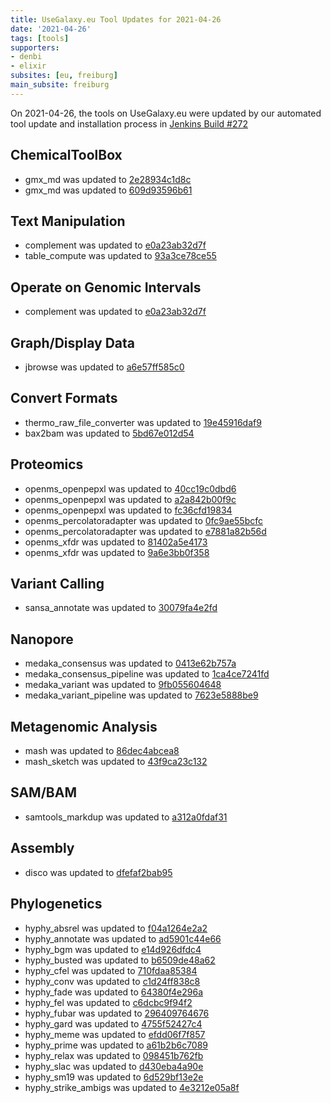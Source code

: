 ```yaml
---
title: UseGalaxy.eu Tool Updates for 2021-04-26
date: '2021-04-26'
tags: [tools]
supporters:
- denbi
- elixir
subsites: [eu, freiburg]
main_subsite: freiburg
---
```


On 2021-04-26, the tools on UseGalaxy.eu were updated by our automated tool update and installation process in [Jenkins Build #272](https://build.galaxyproject.eu/job/usegalaxy-eu/job/install-tools/#272/)


## ChemicalToolBox

- gmx_md was updated to [2e28934c1d8c](https://toolshed.g2.bx.psu.edu/view/chemteam/gmx_md/2e28934c1d8c)
- gmx_md was updated to [609d93596b61](https://toolshed.g2.bx.psu.edu/view/chemteam/gmx_md/609d93596b61)

## Text Manipulation

- complement was updated to [e0a23ab32d7f](https://toolshed.g2.bx.psu.edu/view/devteam/complement/e0a23ab32d7f)
- table_compute was updated to [93a3ce78ce55](https://toolshed.g2.bx.psu.edu/view/iuc/table_compute/93a3ce78ce55)

## Operate on Genomic Intervals

- complement was updated to [e0a23ab32d7f](https://toolshed.g2.bx.psu.edu/view/devteam/complement/e0a23ab32d7f)

## Graph/Display Data

- jbrowse was updated to [a6e57ff585c0](https://toolshed.g2.bx.psu.edu/view/iuc/jbrowse/a6e57ff585c0)

## Convert Formats

- thermo_raw_file_converter was updated to [19e45916daf9](https://toolshed.g2.bx.psu.edu/view/galaxyp/thermo_raw_file_converter/19e45916daf9)
- bax2bam was updated to [5bd67e012d54](https://toolshed.g2.bx.psu.edu/view/iuc/bax2bam/5bd67e012d54)

## Proteomics

- openms_openpepxl was updated to [40cc19c0dbd6](https://toolshed.g2.bx.psu.edu/view/galaxyp/openms_openpepxl/40cc19c0dbd6)
- openms_openpepxl was updated to [a2a842b00f9c](https://toolshed.g2.bx.psu.edu/view/galaxyp/openms_openpepxl/a2a842b00f9c)
- openms_openpepxl was updated to [fc36cfd19834](https://toolshed.g2.bx.psu.edu/view/galaxyp/openms_openpepxl/fc36cfd19834)
- openms_percolatoradapter was updated to [0fc9ae55bcfc](https://toolshed.g2.bx.psu.edu/view/galaxyp/openms_percolatoradapter/0fc9ae55bcfc)
- openms_percolatoradapter was updated to [e7881a82b56d](https://toolshed.g2.bx.psu.edu/view/galaxyp/openms_percolatoradapter/e7881a82b56d)
- openms_xfdr was updated to [81402a5e4173](https://toolshed.g2.bx.psu.edu/view/galaxyp/openms_xfdr/81402a5e4173)
- openms_xfdr was updated to [9a6e3bb0f358](https://toolshed.g2.bx.psu.edu/view/galaxyp/openms_xfdr/9a6e3bb0f358)

## Variant Calling

- sansa_annotate was updated to [30079fa4e2fd](https://toolshed.g2.bx.psu.edu/view/iuc/sansa_annotate/30079fa4e2fd)

## Nanopore

- medaka_consensus was updated to [0413e62b757a](https://toolshed.g2.bx.psu.edu/view/iuc/medaka_consensus/0413e62b757a)
- medaka_consensus_pipeline was updated to [1ca4ce7241fd](https://toolshed.g2.bx.psu.edu/view/iuc/medaka_consensus_pipeline/1ca4ce7241fd)
- medaka_variant was updated to [9fb055604648](https://toolshed.g2.bx.psu.edu/view/iuc/medaka_variant/9fb055604648)
- medaka_variant_pipeline was updated to [7623e5888be9](https://toolshed.g2.bx.psu.edu/view/iuc/medaka_variant_pipeline/7623e5888be9)

## Metagenomic Analysis

- mash was updated to [86dec4abcea8](https://toolshed.g2.bx.psu.edu/view/iuc/mash/86dec4abcea8)
- mash_sketch was updated to [43f9ca23c132](https://toolshed.g2.bx.psu.edu/view/iuc/mash_sketch/43f9ca23c132)

## SAM/BAM

- samtools_markdup was updated to [a312a0fdaf31](https://toolshed.g2.bx.psu.edu/view/iuc/samtools_markdup/a312a0fdaf31)

## Assembly

- disco was updated to [dfefaf2bab95](https://toolshed.g2.bx.psu.edu/view/iuc/disco/dfefaf2bab95)

## Phylogenetics

- hyphy_absrel was updated to [f04a1264e2a2](https://toolshed.g2.bx.psu.edu/view/iuc/hyphy_absrel/f04a1264e2a2)
- hyphy_annotate was updated to [ad5901c44e66](https://toolshed.g2.bx.psu.edu/view/iuc/hyphy_annotate/ad5901c44e66)
- hyphy_bgm was updated to [e14d926dfdc4](https://toolshed.g2.bx.psu.edu/view/iuc/hyphy_bgm/e14d926dfdc4)
- hyphy_busted was updated to [b6509de48a62](https://toolshed.g2.bx.psu.edu/view/iuc/hyphy_busted/b6509de48a62)
- hyphy_cfel was updated to [710fdaa85384](https://toolshed.g2.bx.psu.edu/view/iuc/hyphy_cfel/710fdaa85384)
- hyphy_conv was updated to [c1d24ff838c8](https://toolshed.g2.bx.psu.edu/view/iuc/hyphy_conv/c1d24ff838c8)
- hyphy_fade was updated to [64380f4e296a](https://toolshed.g2.bx.psu.edu/view/iuc/hyphy_fade/64380f4e296a)
- hyphy_fel was updated to [c6dcbc9f94f2](https://toolshed.g2.bx.psu.edu/view/iuc/hyphy_fel/c6dcbc9f94f2)
- hyphy_fubar was updated to [296409764676](https://toolshed.g2.bx.psu.edu/view/iuc/hyphy_fubar/296409764676)
- hyphy_gard was updated to [4755f52427c4](https://toolshed.g2.bx.psu.edu/view/iuc/hyphy_gard/4755f52427c4)
- hyphy_meme was updated to [efdd06f7f857](https://toolshed.g2.bx.psu.edu/view/iuc/hyphy_meme/efdd06f7f857)
- hyphy_prime was updated to [a61b2b6c7089](https://toolshed.g2.bx.psu.edu/view/iuc/hyphy_prime/a61b2b6c7089)
- hyphy_relax was updated to [098451b762fb](https://toolshed.g2.bx.psu.edu/view/iuc/hyphy_relax/098451b762fb)
- hyphy_slac was updated to [d430eba4a90e](https://toolshed.g2.bx.psu.edu/view/iuc/hyphy_slac/d430eba4a90e)
- hyphy_sm19 was updated to [6d529bf13e2e](https://toolshed.g2.bx.psu.edu/view/iuc/hyphy_sm19/6d529bf13e2e)
- hyphy_strike_ambigs was updated to [4e3212e05a8f](https://toolshed.g2.bx.psu.edu/view/iuc/hyphy_strike_ambigs/4e3212e05a8f)


